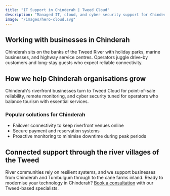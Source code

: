 ```yaml
---
title: "IT Support in Chinderah | Tweed Cloud"
description: "Managed IT, cloud, and cyber security support for Chinderah businesses through the river villages of the Tweed."
image: "/images/hero-cloud.svg"
---
```


## Working with businesses in Chinderah
Chinderah sits on the banks of the Tweed River with holiday parks, marine businesses, and highway service centres. Operators juggle drive-by customers and long-stay guests who expect reliable connectivity.

## How we help Chinderah organisations grow
Chinderah's riverfront businesses turn to Tweed Cloud for point-of-sale reliability, remote monitoring, and cyber security tuned for operators who balance tourism with essential services.

### Popular solutions for Chinderah
- Failover connectivity to keep riverfront venues online
- Secure payment and reservation systems
- Proactive monitoring to minimise downtime during peak periods

## Connected support through the river villages of the Tweed
River communities rely on resilient systems, and we support businesses from Chinderah and Tumbulgum through to the cane farms inland. Ready to modernise your technology in Chinderah? [Book a consultation](/consultation/) with our Tweed-based specialists.
